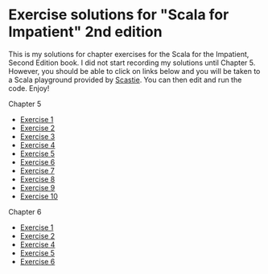 # Exercise solutions for "Scala for Impatient" 2nd edition

This is my solutions for chapter exercises for the Scala for the Impatient, Second Edition book.  I did not start recording my solutions until Chapter 5.  However, you should be able to click on links below and you will be taken to a Scala playground provided by [Scastie](https://scastie.scala-lang.org/).  You can then edit and run the code.  Enjoy!


Chapter 5
- [Exercise 1](https://rawgit.com/aljacinto/scala-for-the-impatient/master/chapter-05/exercise01.html)
- [Exercise 2](https://rawgit.com/aljacinto/scala-for-the-impatient/master/chapter-05/exercise02.html)
- [Exercise 3](https://rawgit.com/aljacinto/scala-for-the-impatient/master/chapter-05/exercise03.html)
- [Exercise 4](https://rawgit.com/aljacinto/scala-for-the-impatient/master/chapter-05/exercise04.html)
- [Exercise 5](https://rawgit.com/aljacinto/scala-for-the-impatient/master/chapter-05/exercise05.html)
- [Exercise 6](https://rawgit.com/aljacinto/scala-for-the-impatient/master/chapter-05/exercise06.html)
- [Exercise 7](https://rawgit.com/aljacinto/scala-for-the-impatient/master/chapter-05/exercise07.html)
- [Exercise 8](https://rawgit.com/aljacinto/scala-for-the-impatient/master/chapter-05/exercise08.html)
- [Exercise 9](https://github.com/aljacinto/scala-for-the-impatient/blob/master/chapter-05/exercise09.java)
- [Exercise 10](https://rawgit.com/aljacinto/scala-for-the-impatient/master/chapter-05/exercise10.html)

Chapter 6
- [Exercise 1](https://rawgit.com/aljacinto/scala-for-the-impatient/master/chapter-06/exercise01.html)
- [Exercise 2](https://rawgit.com/aljacinto/scala-for-the-impatient/master/chapter-06/exercise02.html)
- [Exercise 4](https://rawgit.com/aljacinto/scala-for-the-impatient/master/chapter-06/exercise04.html)
- [Exercise 5](https://rawgit.com/aljacinto/scala-for-the-impatient/master/chapter-06/exercise05.html)
- [Exercise 6](https://rawgit.com/aljacinto/scala-for-the-impatient/master/chapter-06/exercise06.html)

